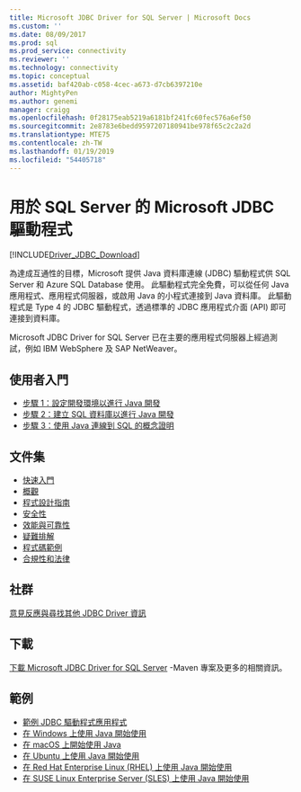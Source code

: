 ```yaml
---
title: Microsoft JDBC Driver for SQL Server | Microsoft Docs
ms.custom: ''
ms.date: 08/09/2017
ms.prod: sql
ms.prod_service: connectivity
ms.reviewer: ''
ms.technology: connectivity
ms.topic: conceptual
ms.assetid: baf420ab-c058-4cec-a673-d7cb6397210e
author: MightyPen
ms.author: genemi
manager: craigg
ms.openlocfilehash: 0f28175eab5219a6181bf241fc60fec576a6ef50
ms.sourcegitcommit: 2e8783e6bedd9597207180941be978f65c2c2a2d
ms.translationtype: MTE75
ms.contentlocale: zh-TW
ms.lasthandoff: 01/19/2019
ms.locfileid: "54405718"
---
```

# <a name="microsoft-jdbc-driver-for-sql-server"></a>用於 SQL Server 的 Microsoft JDBC 驅動程式

[!INCLUDE[Driver_JDBC_Download](../../includes/driver_jdbc_download.md)]

為達成互通性的目標，Microsoft 提供 Java 資料庫連線 (JDBC) 驅動程式供 SQL Server 和 Azure SQL Database 使用。 此驅動程式完全免費，可以從任何 Java 應用程式、應用程式伺服器，或啟用 Java 的小程式連接到 Java 資料庫。 此驅動程式是 Type 4 的 JDBC 驅動程式，透過標準的 JDBC 應用程式介面 (API) 即可連接到資料庫。

Microsoft JDBC Driver for SQL Server 已在主要的應用程式伺服器上經過測試，例如 IBM WebSphere 及 SAP NetWeaver。
  
## <a name="getting-started"></a>使用者入門  

* [步驟 1：設定開發環境以進行 Java 開發](step-1-configure-development-environment-for-java-development.md)  
* [步驟 2：建立 SQL 資料庫以進行 Java 開發](step-2-create-a-sql-database-for-java-development.md)  
* [步驟 3：使用 Java 連線到 SQL 的概念證明](step-3-proof-of-concept-connecting-to-sql-using-java.md)  
  
## <a name="documentation"></a>文件集  

* [快速入門](getting-started-with-the-jdbc-driver.md)
* [概觀](overview-of-the-jdbc-driver.md)  
* [程式設計指南](programming-guide-for-jdbc-sql-driver.md)
* [安全性](securing-jdbc-driver-applications.md)  
* [效能與可靠性](improving-performance-and-reliability-with-the-jdbc-driver.md)  
* [疑難排解](diagnosing-problems-with-the-jdbc-driver.md)
* [程式碼範例](sample-jdbc-driver-applications.md)
* [合規性和法律](compliance-and-legal-for-the-jdbc-sql-driver.md)  
  
## <a name="community"></a>社群

[意見反應與尋找其他 JDBC Driver 資訊](finding-additional-jdbc-driver-information.md)  
  
## <a name="download"></a>下載

[下載 Microsoft JDBC Driver for SQL Server](download-microsoft-jdbc-driver-for-sql-server.md) -Maven 專案及更多的相關資訊。
  
## <a name="samples"></a>範例  

* [範例 JDBC 驅動程式應用程式](sample-jdbc-driver-applications.md)  
* [在 Windows 上使用 Java 開始使用](https://www.microsoft.com/sql-server/developer-get-started/java/windows/)
* [在 macOS 上開始使用 Java](https://www.microsoft.com/sql-server/developer-get-started/java/mac/)
* [在 Ubuntu 上使用 Java 開始使用](https://www.microsoft.com/sql-server/developer-get-started/java/ubuntu/)
* [在 Red Hat Enterprise Linux (RHEL) 上使用 Java 開始使用](https://www.microsoft.com/sql-server/developer-get-started/java/rhel/)
* [在 SUSE Linux Enterprise Server (SLES) 上使用 Java 開始使用](https://www.microsoft.com/sql-server/developer-get-started/java/sles/)
